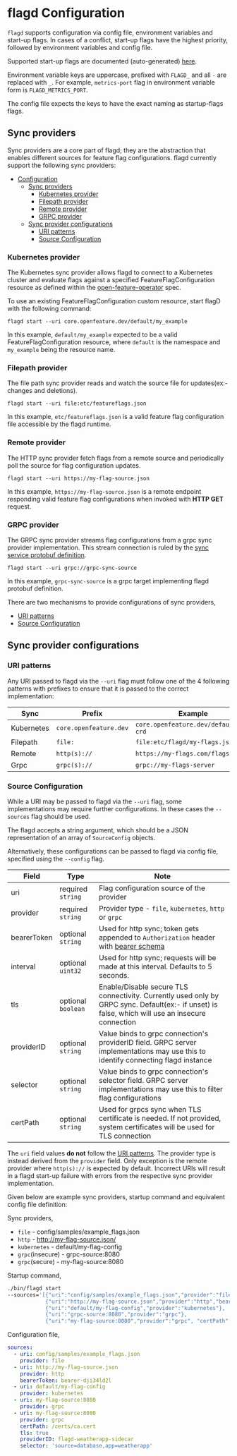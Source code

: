 # flagd Configuration

`flagd` supports configuration via config file, environment variables and start-up flags. In cases of a conflict,
start-up flags have the highest priority, followed by environment variables and config file.

Supported start-up flags are documented (auto-generated) [here](flagd_start.md).

Environment variable keys are uppercase, prefixed with `FLAGD_` and all `-` are replaced with `_`. For example,
`metrics-port` flag in environment variable form is `FLAGD_METRICS_PORT`.

The config file expects the keys to have the exact naming as startup-flags flags.

## Sync providers

Sync providers are a core part of flagd; they are the abstraction that enables different sources for feature flag configurations.
flagd currently support the following sync providers:

- [Configuration](./#configuration)
  - [Sync providers](#sync-providers)
    - [Kubernetes provider](#kubernetes-provider)
    - [Filepath provider](#filepath-provider)
    - [Remote provider](#remote-provider)
    - [GRPC provider](#grpc-provider)
  - [Sync provider configurations](#sync-provider-configurations)
    - [URI patterns](#uri-patterns)
    - [Source Configuration](#source-configuration)

### Kubernetes provider

The Kubernetes sync provider allows flagd to connect to a Kubernetes cluster and evaluate flags against a specified
FeatureFlagConfiguration resource as defined within
the [open-feature-operator](https://github.com/open-feature/open-feature-operator/blob/main/apis/core/v1alpha1/featureflagconfiguration_types.go)
spec.

To use an existing FeatureFlagConfiguration custom resource, start flagD with the following command:

```shell
flagd start --uri core.openfeature.dev/default/my_example
```

In this example, `default/my_example` expected to be a valid FeatureFlagConfiguration resource, where `default` is the
namespace and `my_example` being the resource name.

### Filepath provider

The file path sync provider reads and watch the source file for updates(ex:- changes and deletions).

```shell
flagd start --uri file:etc/featureflags.json
```

In this example, `etc/featureflags.json` is a valid feature flag configuration file accessible by the flagd runtime.

### Remote provider

The HTTP sync provider fetch flags from a remote source and periodically poll the source for flag configuration updates.

```shell
flagd start --uri https://my-flag-source.json
```

In this example, `https://my-flag-source.json` is a remote endpoint responding valid feature flag configurations when
invoked with **HTTP GET** request.

### GRPC provider

The GRPC sync provider streams flag configurations from a grpc sync provider implementation. This stream connection is ruled
by
the [sync service protobuf definition](https://github.com/open-feature/schemas/blob/main/protobuf/sync/v1/sync_service.proto).

```shell
flagd start --uri grpc://grpc-sync-source
```

In this example, `grpc-sync-source` is a grpc target implementing flagd protobuf definition.

There are two mechanisms to provide configurations of sync providers,

- [URI patterns](#uri-patterns)
- [Source Configuration](#source-configuration)

## Sync provider configurations

### URI patterns

Any URI passed to flagd via the `--uri` flag must follow one of the 4 following patterns with prefixes to ensure that
it is passed to the correct implementation:

| Sync       | Prefix                 | Example                               |
| ---------- | ---------------------- | ------------------------------------- |
| Kubernetes | `core.openfeature.dev` | `core.openfeature.dev/default/my-crd` |
| Filepath   | `file:`                | `file:etc/flagd/my-flags.json`        |
| Remote     | `http(s)://`           | `https://my-flags.com/flags`          |
| Grpc       | `grpc(s)://`           | `grpc://my-flags-server`              |

### Source Configuration

While a URI may be passed to flagd via the `--uri` flag, some implementations may require further configurations.
In these cases the `--sources` flag should be used.

The flagd accepts a string argument, which should be a JSON representation of an array of `SourceConfig` objects.

Alternatively, these configurations can be passed to flagd via config file, specified using the `--config` flag.

| Field       | Type               | Note                                                                                                                                             |
| ----------- | ------------------ | ------------------------------------------------------------------------------------------------------------------------------------------------ |
| uri         | required `string`  | Flag configuration source of the provider                                                                                                        |
| provider    | required `string`  | Provider type - `file`, `kubernetes`, `http` or `grpc`                                                                                           |
| bearerToken | optional `string`  | Used for http sync; token gets appended to `Authorization` header with [bearer schema](https://www.rfc-editor.org/rfc/rfc6750#section-2.1)       |
| interval    | optional `uint32`  | Used for http sync; requests will be made at this interval. Defaults to 5 seconds.                                                               |
| tls         | optional `boolean` | Enable/Disable secure TLS connectivity. Currently used only by GRPC sync. Default(ex:- if unset) is false, which will use an insecure connection |
| providerID  | optional `string`  | Value binds to grpc connection's providerID field. GRPC server implementations may use this to identify connecting flagd instance                |
| selector    | optional `string`  | Value binds to grpc connection's selector field. GRPC server implementations may use this to filter flag configurations                          |
| certPath    | optional `string`  | Used for grpcs sync when TLS certificate is needed. If not provided, system certificates will be used for TLS connection                         |

The `uri` field values **do not** follow the [URI patterns](#uri-patterns). The provider type is instead derived
from the `provider` field. Only exception is the remote provider where `http(s)://` is expected by default. Incorrect
URIs will result in a flagd start-up failure with errors from the respective sync provider implementation.

Given below are example sync providers, startup command and equivalent config file definition:

Sync providers,

- `file` - config/samples/example_flags.json
- `http` - <http://my-flag-source.json/>
- `kubernetes` - default/my-flag-config
- `grpc`(insecure) - grpc-source:8080
- `grpc`(secure) - my-flag-source:8080

Startup command,

```sh
./bin/flagd start 
--sources='[{"uri":"config/samples/example_flags.json","provider":"file"},
            {"uri":"http://my-flag-source.json","provider":"http","bearerToken":"bearer-dji34ld2l"},
            {"uri":"default/my-flag-config","provider":"kubernetes"},
            {"uri":"grpc-source:8080","provider":"grpc"},
            {"uri":"my-flag-source:8080","provider":"grpc", "certPath": "/certs/ca.cert", "tls": true, "providerID": "flagd-weatherapp-sidecar", "selector": "source=database,app=weatherapp"}]'
```

Configuration file,

```yaml
sources:
  - uri: config/samples/example_flags.json
    provider: file
  - uri: http://my-flag-source.json
    provider: http
    bearerToken: bearer-dji34ld2l
  - uri: default/my-flag-config
    provider: kubernetes
  - uri: my-flag-source:8080
    provider: grpc
  - uri: my-flag-source:8080
    provider: grpc
    certPath: /certs/ca.cert
    tls: true
    providerID: flagd-weatherapp-sidecar
    selector: 'source=database,app=weatherapp'
```
